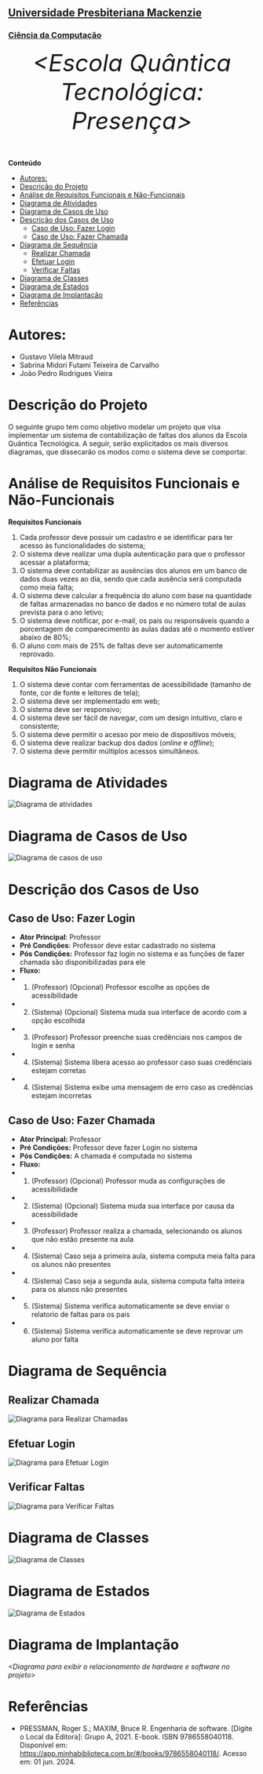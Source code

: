 <h2><a href= "https://www.mackenzie.br">Universidade Presbiteriana Mackenzie</a></h2>
<h3><a href= "https://www.mackenzie.br/graduacao/sao-paulo-higienopolis/ciencia-da-computacao">Ciência da Computação</a></h3>


<font size="+12"><center>
*&lt;Escola Quântica Tecnológica: Presença&gt;*
</center></font>

**Conteúdo**

- [Autores:](#autores)
- [Descrição do Projeto](#descrição-do-projeto)
- [Análise de Requisitos Funcionais e Não-Funcionais](#análise-de-requisitos-funcionais-e-não-funcionais)
- [Diagrama de Atividades](#diagrama-de-atividades)
- [Diagrama de Casos de Uso](#diagrama-de-casos-de-uso)
- [Descrição dos Casos de Uso](#descrição-dos-casos-de-uso)
  - [Caso de Uso: Fazer Login](#caso-de-uso-fazer-login)
  - [Caso de Uso: Fazer Chamada](#caso-de-uso-fazer-chamada)
- [Diagrama de Sequência](#diagrama-de-sequência)
  - [Realizar Chamada](#realizar-chamada)
  - [Efetuar Login](#efetuar-login)
  - [Verificar Faltas](#verificar-faltas)
- [Diagrama de Classes](#diagrama-de-classes)
- [Diagrama de Estados](#diagrama-de-estados)
- [Diagrama de Implantação](#diagrama-de-implantação)
- [Referências](#referências)


# Autores:

* Gustavo Vilela Mitraud
* Sabrina Midori Futami Teixeira de Carvalho
* João Pedro Rodrigues Vieira 


# Descrição do Projeto

O seguinte grupo tem como objetivo modelar um projeto que visa implementar um sistema de contabilização de faltas dos alunos da Escola Quântica Tecnológica. A seguir, serão explicitados os mais diversos diagramas, que dissecarão os modos como o sistema deve se comportar.

# Análise de Requisitos Funcionais e Não-Funcionais
**Requisitos Funcionais**
1. Cada professor deve possuir um cadastro e se identificar para ter acesso às funcionalidades do sistema;
2. O sistema deve realizar uma dupla autenticação para que o professor acessar a plataforma;
3. O sistema deve contabilizar as ausências dos alunos em um banco de dados duas vezes ao dia, sendo que cada ausência será computada como meia falta;
4. O sistema deve calcular a frequência do aluno com base na quantidade de faltas armazenadas no banco de dados e no número total de aulas prevista para o ano letivo;
5. O sistema deve notificar, por e-mail, os pais ou responsáveis quando a porcentagem de comparecimento às aulas dadas até o momento estiver abaixo de 80%;
6. O aluno com mais de 25% de faltas deve ser automaticamente reprovado.

**Requisitos Não Funcionais**
1. O sistema deve contar com ferramentas de acessibilidade (tamanho de fonte, cor de fonte e leitores de tela);
2. O sistema deve ser implementado em web;
3. O sistema deve ser responsivo;
4. O sistema deve ser fácil de navegar, com um design intuitivo, claro e consistente;
5. O sistema deve permitir o acesso por meio de dispositivos móveis;
6. O sistema deve realizar backup dos dados (*online* e *offline*);
7. O sistema deve permitir múltiplos acessos simultâneos.
# Diagrama de Atividades

![Diagrama de atividades](/src/diagrama_de_atividades.jpeg)

# Diagrama de Casos de Uso

![Diagrama de casos de uso](/src/casos-de-uso.png)

# Descrição dos Casos de Uso

## Caso de Uso: Fazer Login 
- **Ator Principal**: Professor 
- **Pré Condições**: Professor deve estar cadastrado no sistema 
- **Pós Condições:** Professor faz login no sistema e as funções de fazer chamada são disponibilizadas para ele 
- **Fluxo:**
- 1. (Professor) (Opcional) Professor escolhe as opções de acessibilidade
- 2. (Sistema) (Opcional) Sistema muda sua interface de acordo com a opção escolhida 
- 3. (Professor) Professor preenche suas credênciais nos campos de login e senha
- 4. (Sistema) Sistema libera acesso ao professor caso suas credênciais estejam corretas 
- 4. (Sistema) Sistema exibe uma mensagem de erro caso as credências estejam incorretas 

## Caso de Uso: Fazer Chamada 
- **Ator Principal:** Professor 
- **Pré Condições:** Professor deve fazer Login no sistema  
- **Pós Condições:** A chamada é computada no sistema 
- **Fluxo:** 
- 1. (Professor) (Opcional) Professor muda as configurações de acessibilidade 
- 2. (Sistema) (Opcional) Sistema muda sua interface por causa da acessibilidade 
- 3. (Professor) Professor realiza a chamada, selecionando os alunos que não estão presente na aula 
- 4. (Sistema) Caso seja a primeira aula, sistema computa meia falta para os alunos não presentes 
- 4. (Sistema) Caso seja a segunda aula, sistema computa falta inteira para os alunos não presentes 
- 5. (Sistema) Sistema verifica automaticamente se deve enviar o relatorio de faltas para os pais 
- 6. (Sistema) Sistema verifica automaticamente se deve reprovar um aluno por falta 

# Diagrama de Sequência

## Realizar Chamada

![Diagrama para Realizar Chamadas](../src/realizarChamada.png)

## Efetuar Login

![Diagrama para Efetuar Login](../src/efetuarLogin.png)

## Verificar Faltas

![Diagrama para Verificar Faltas](../src/verificarFaltas.png)

# Diagrama de Classes

![Diagrama de Classes](../src/classDiagram.png)

# Diagrama de Estados

![Diagrama de Estados](../src/DiagramaEstados.png)

# Diagrama de Implantação

*&lt;Diagrama para exibir o relacionamento de hardware e software no projeto&gt;*

# Referências

- PRESSMAN, Roger S.; MAXIM, Bruce R. Engenharia de software. [Digite o Local da Editora]: Grupo A, 2021. E-book. ISBN 9786558040118. Disponível em: https://app.minhabiblioteca.com.br/#/books/9786558040118/. Acesso em: 01 jun. 2024.
